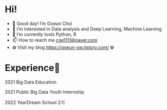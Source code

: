 # Hi! #
 - 👋 Good day! I’m Goeun Choi 
 - 👀 I’m interested in Data analysis and Deep Learning, Machine Learning 
 - 🌱 I’m currently tools Python, R  
 - 📫 How to reach me cge1111@naver.com 
 - ✿ Visit my blog https://goeun-sw.tistory.com/ ✿ 



# Experience🏫 #
 2021 Big Data Education 
 
 2021 Public Big Data Youth Internship 
 
 2022 YearDream School 2기 
